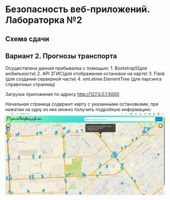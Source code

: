 # Безопасность веб-приложений. Лабораторка №2

## Схема сдачи

## Вариант 2. Прогнозы транспорта

Осуществлена данная прибывалка с помощью:
    1. Bootstrap5(для мобильности)
    2. API 2ГИС(для отображения остановок на карте)
    3. Flask (для создания серверной части)
    4. xml.etree.ElementTree (для парсинга справочных странниц)

Загрузка приложения по адресу http://127.0.0.1:5000

Начальная страница содержит карту с указанными остановками, при нажатии на одну из них можно получить подробную информацию:
![Alt text](image.png)




